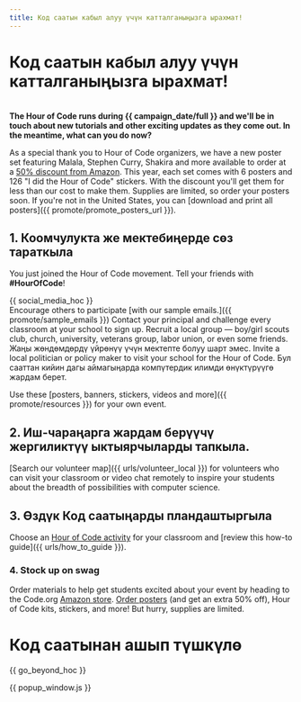 ```yaml
---
title: Код саатын кабыл алуу үчүн катталганыңызга ырахмат!
---
```


# Код саатын кабыл алуу үчүн катталганыңызга ырахмат!

<br /> **The Hour of Code runs during {{ campaign_date/full }} and we'll be in touch about new tutorials and other exciting updates as they come out. In the meantime, what can you do now?**

As a special thank you to Hour of Code organizers, we have a new poster set featuring Malala, Stephen Curry, Shakira and more available to order at a [50% discount from Amazon](https://www.amazon.com/promocode/A3QAYNZUZTSSNQ). This year, each set comes with 6 posters and 126 "I did the Hour of Code" stickers. With the discount you'll get them for less than our cost to make them. Supplies are limited, so order your posters soon. If you're not in the United States, you can [download and print all posters]({{ promote/promote_posters_url }}).

## 1. Коомчулукта же мектебиңерде сөз тараткыла

You just joined the Hour of Code movement. Tell your friends with **#HourOfCode**!

{{ social_media_hoc }} <br /> Encourage others to participate [with our sample emails.]({{ promote/sample_emails }}) Contact your principal and challenge every classroom at your school to sign up. Recruit a local group — boy/girl scouts club, church, university, veterans group, labor union, or even some friends. Жаңы жөндөмдөрдү үйрөнүү үчүн мектепте болуу шарт эмес. Invite a local politician or policy maker to visit your school for the Hour of Code. Бул сааттан кийин дагы аймагыңарда компүтердик илимди өнүктүрүүгө жардам берет.

Use these [posters, banners, stickers, videos and more]({{ promote/resources }}) for your own event.

## 2. Иш-чараңарга жардам берүүчү жергиликтүү ыктыярчыларды тапкыла.

[Search our volunteer map]({{ urls/volunteer_local }}) for volunteers who can visit your classroom or video chat remotely to inspire your students about the breadth of possibilities with computer science.

## 3. Өздүк Код саатыңарды пландаштыргыла

Choose an [Hour of Code activity](https://hourofcode.com/learn) for your classroom and [review this how-to guide]({{ urls/how_to_guide }}).

### 4. Stock up on swag

Order materials to help get students excited about your event by heading to the Code.org [Amazon store](https://www.amazon.com/stores/page/8557B2A6-EBF2-4C9F-95C5-C3256FBA0220). [Order posters](https://www.amazon.com/promocode/A3QAYNZUZTSSNQ) (and get an extra 50% off), Hour of Code kits, stickers, and more! But hurry, supplies are limited.

# Код саатынан ашып түшкүлө

{{ go_beyond_hoc }}

{{ popup_window.js }}